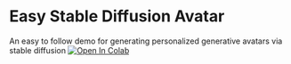 # Easy Stable Diffusion Avatar
An easy to follow demo for generating personalized generative avatars via stable diffusion
<a target="_blank" href="https://colab.research.google.com/github/AstitvaSri/Easy_StableDiffusion_Avatar/blob/main/StableDiffusion_Avatar.ipynb">
  <img src="https://colab.research.google.com/assets/colab-badge.svg" alt="Open In Colab"/>
</a>

